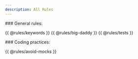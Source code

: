 ```yaml
---
description: All Rules
---
```


### General rules:

{{ @rules/keywords }}
{{ @rules/big-daddy }}
{{ @rules/tests }}

### Coding practices:

{{ @rules/avoid-mocks }}
